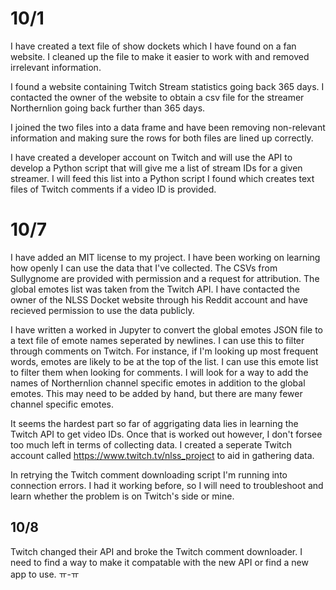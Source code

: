 # 10/1

I have created a text file of show dockets which I have found on a fan website. I cleaned up the file to make it easier to work with and removed irrelevant information.

I found a website containing Twitch Stream statistics going back 365 days. I contacted the owner of the website to obtain a csv file for the streamer Northernlion going back further than 365 days.

I joined the two files into a data frame and have been removing non-relevant information and making sure the rows for both files are lined up correctly.

I have created a developer account on Twitch and will use the API to develop a Python script that will give me a list of stream IDs for a given streamer. I will feed this list into a Python script I found which creates text files of Twitch comments if a video ID is provided.

# 10/7

I have added an MIT license to my project. I have been working on learning how openly I can use  the data that I've collected. The CSVs from Sullygnome are provided with permission and a request for attribution. The global emotes list was taken from the Twitch API. I have contacted the owner of the NLSS Docket website through his Reddit account and have recieved permission to use the data publicly.

I have written a worked in Jupyter to convert the global emotes JSON file to a text file of emote names seperated by newlines. I can use this to filter through comments on Twitch. For instance, if I'm looking up most frequent words, emotes are likely to be at the top of the list. I can use this emote list to filter them when looking for comments. I will look for a way to add the names of Northernlion channel specific emotes in addition to the global emotes. This may need to be added by hand, but there are many fewer channel specific emotes.

It seems the hardest part so far of aggrigating data lies in learning the Twitch API to get video IDs. Once that is worked out however, I don't forsee too much left in terms of collecting data. I created a seperate Twitch account called https://www.twitch.tv/nlss_project to aid in gathering data.

In retrying the Twitch comment downloading script I'm running into connection errors. I had it working before, so I will need to troubleshoot and learn whether the problem is on Twitch's side or mine.

## 10/8
Twitch changed their API and broke the Twitch comment downloader. I need to find a way to make it compatable with the new API or find a new app to use. ㅠ-ㅠ